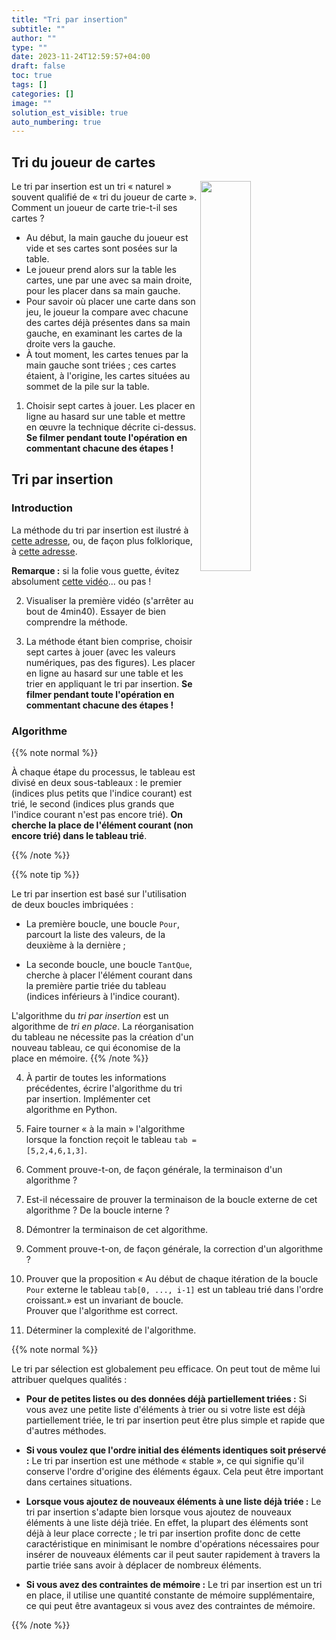 ```yaml
---
title: "Tri par insertion"
subtitle: ""
author: ""
type: ""
date: 2023-11-24T12:59:57+04:00
draft: false
toc: true
tags: []
categories: []
image: ""
solution_est_visible: true
auto_numbering: true
---
```


## Tri du joueur de cartes

<img src="/terminales-nsi/tris/insertion/cartes.png" alt="" width=40% style="float: right; padding-left: 6px;">

Le tri par insertion est un tri « naturel » souvent qualifié de « tri du
joueur de carte ».  
Comment un joueur de carte trie-t-il ses cartes ?

- Au début, la main gauche du joueur est vide et ses cartes sont posées sur la
table.
- Le joueur prend alors sur la table les cartes, une par une avec sa main
droite, pour les placer dans sa main gauche.
- Pour savoir où placer une carte dans son jeu, le joueur la compare avec
chacune des cartes déjà présentes dans sa main gauche, en examinant les cartes
de la droite vers la gauche.
- À tout moment, les cartes tenues par la main gauche sont triées ; ces cartes
étaient, à l'origine, les cartes situées au sommet de la pile sur la table.

1. Choisir sept cartes à jouer. Les placer en ligne au hasard sur une table et
mettre en œuvre la technique décrite ci-dessus.  
**Se filmer pendant toute l'opération en commentant chacune des étapes !**

## Tri par insertion

### Introduction

La méthode du tri par insertion est ilustré à [cette adresse](https://youtu.be/K4CuPzdiAIo), ou, de façon plus folklorique, à [cette adresse](https://youtu.be/ROalU379l3U).

**Remarque :** si la folie vous guette, évitez absolument [cette vidéo](https://youtu.be/8oJS1BMKE64?si=D9ws-_3cnR5qyJuL)... ou pas !

2. Visualiser la première vidéo (s'arrêter au bout de 4min40). Essayer de bien
comprendre la méthode.

3. La méthode étant bien comprise, choisir sept cartes à jouer (avec les valeurs
numériques, pas des figures). Les placer en ligne au hasard sur une table et
les trier en appliquant le tri par insertion.
**Se filmer pendant toute l'opération en commentant chacune des étapes !**

### Algorithme

{{% note normal %}}

À chaque étape du processus, le tableau est divisé en deux sous-tableaux : le
premier (indices plus petits que l'indice courant) est trié, le second
(indices plus grands que l'indice courant n'est pas encore trié). **On cherche
la place de l'élément courant (non encore trié) dans le tableau trié**.

{{% /note %}}

{{% note tip %}}

Le tri par insertion est basé sur l'utilisation de deux boucles imbriquées :

- La première boucle, une boucle `Pour`, parcourt la liste des valeurs, de la
deuxième à la dernière ;

- La seconde boucle, une boucle `TantQue`, cherche à placer l'élément courant
dans la première partie triée du tableau (indices inférieurs à l'indice
courant).

L'algorithme du *tri par insertion* est un algorithme de *tri en place*. La
réorganisation du tableau ne nécessite pas la création d'un nouveau tableau,
ce qui économise de la place en mémoire.
{{% /note %}}

4. À partir de toutes les informations précédentes, écrire l'algorithme du tri par insertion. Implémenter cet algorithme en Python.

5. Faire tourner « à la main » l'algorithme lorsque la fonction reçoit le tableau
`tab = [5,2,4,6,1,3]`.

6. Comment prouve-t-on, de façon générale, la terminaison d'un algorithme ?

7. Est-il nécessaire de prouver la terminaison de la boucle externe de cet
algorithme ? De la boucle interne ?

8. Démontrer la terminaison de cet algorithme.

9. Comment prouve-t-on, de façon générale, la correction d'un algorithme ?

10. Prouver que la proposition « Au début de chaque itération de la boucle `Pour` externe le tableau `tab[0, ..., i-1]` est un tableau trié dans l'ordre croissant.» est un invariant de boucle.  
Prouver que l'algorithme est correct.

11. Déterminer la complexité de l'algorithme.

{{% note normal %}}

Le tri par sélection est globalement peu efficace. On peut tout de même lui attribuer quelques qualités :

- **Pour de petites listes ou des données déjà partiellement triées :** Si vous avez une petite liste d'éléments à trier ou si votre liste est déjà partiellement triée, le tri par insertion peut être plus simple et rapide que d'autres méthodes.

- **Si vous voulez que l'ordre initial des éléments identiques soit préservé :** Le tri par insertion est une méthode « stable », ce qui signifie qu'il conserve l'ordre d'origine des éléments égaux. Cela peut être important dans certaines situations.

- **Lorsque vous ajoutez de nouveaux éléments à une liste déjà triée :** Le tri par insertion s'adapte bien lorsque vous ajoutez de nouveaux éléments à une liste déjà triée. En effet, la plupart des éléments sont déjà à leur place correcte ; le tri par insertion profite donc de cette caractéristique en minimisant le nombre d'opérations nécessaires pour insérer de nouveaux éléments car il peut sauter rapidement à travers la partie triée sans avoir à déplacer de nombreux éléments.

- **Si vous avez des contraintes de mémoire :** Le tri par insertion est un tri en place, il utilise une quantité constante de mémoire supplémentaire, ce qui peut être avantageux si vous avez des contraintes de mémoire.

{{% /note %}}
